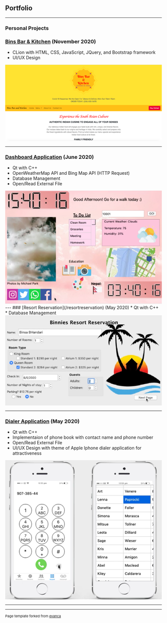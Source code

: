 ## Portfolio

---

### Personal Projects 

### [Bins Bar & Kitchen](/binsbar&k) (November 2020)
* CLion with HTML, CSS, JavaScript, JQuery, and Bootstrap framework
* UI/UX Design

<img src="images/binsbar.png?raw=true"/>

---
### [Dashboard Application](/dashboard) (June 2020)
* Qt with C++
* OpenWeatherMap API and Bing Map API (HTTP Request)
* Database Management
* Open/Read External File

<img src="images/dashboard.png?raw=true"/>
---
### [Resort Reservation](/resortreservation) (May 2020)
* Qt with C++
* Database Management

<img src="images/HR window.png?raw=true"/>

---
### [Dialer Application](http://example.com/) (May 2020)
* Qt with C++
*	Implementaion of phone book with contact name and phone number
* Open/Read External File
*	UI/UX Design with theme of Apple Iphone dialer application for attractiveness

<img src="images/dialer.png?raw=true"/>

---



---
<p style="font-size:11px">Page template forked from <a href="https://github.com/evanca/quick-portfolio">evanca</a></p>
<!-- Remove above link if you don't want to attibute -->
